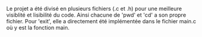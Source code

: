 Le projet a été  divisé en plusieurs fichiers (.c et .h) pour une meilleure visiblité et lisibilité du code.
Ainsi chacune de 'pwd' et 'cd' a son propre fichier.
Pour 'exit', elle a directement été implémentée dans le fichier main.c où y est la fonction main.